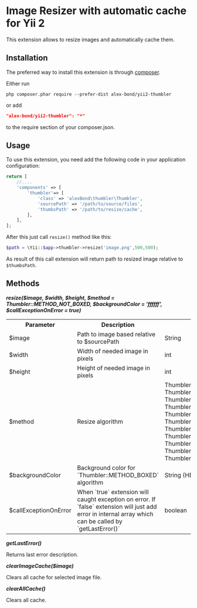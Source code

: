 Image Resizer with automatic cache for Yii 2
============================================

This extension allows to resize images and automatically cache them.

Installation
------------

The preferred way to install this extension is through [composer](http://getcomposer.org/download/).

Either run

```
php composer.phar require --prefer-dist alex-bond/yii2-thumbler
```

or add

```json
"alex-bond/yii2-thumbler": "*"
```

to the require section of your composer.json.

Usage
-----

To use this extension, you need add the following code in your application configuration:

```php
return [
    //....
    'components' => [
        'thumbler'=> [
            'class' => 'alexBond\thumbler\Thumbler',
            'sourcePath' => '/path/to/source/files',
            'thumbsPath' => '/path/to/resize/cache',
        ],
    ],
];
```

After this just call `resize()` method like this:

```php
$path = \Yii::$app->thumbler->resize('image.png',500,500);
```

As result of this call extension will return path to resized image relative to `$thumbsPath`.

Methods
-------

***resize($image, $width, $height, $method = Thumbler::METHOD_NOT_BOXED, $backgroundColor = 'ffffff', $callExceptionOnError = true)***

<table>
  <tr>
    <th>Parameter</th><th>Description</th><th>Possible Values</th>
  </tr>
  <tr>
    <td>$image</td><td>Path to image based relative to $sourcePath</td><td>String</td>
  </tr>
  <tr>
    <td>$width</td><td>Width of needed image in pixels</td><td>int</td>
  </tr>
  <tr>
    <td>$height</td><td>Height of needed image in pixels</td><td>int</td>
  </tr>
  <tr>
    <td>$method</td><td>Resize algorithm</td>
    <td>
    Thumbler::METHOD_BOXED;   
    Thumbler::METHOD_NOT_BOXED;    
    Thumbler::METHOD_CROP_TOP_LEFT;    
    Thumbler::METHOD_CROP_TOP_CENTER;    
    Thumbler::METHOD_CROP_TOP_RIGHT;    
    Thumbler::METHOD_CROP_MIDDLE_LEFT;    
    Thumbler::METHOD_CROP_CENTER;    
    Thumbler::METHOD_CROP_MIDDLE_RIGHT;    
    Thumbler::METHOD_CROP_BOTTOM_LEFT;    
    Thumbler::METHOD_CROP_BOTTOM_CENTER;    
    Thumbler::METHOD_CROP_BOTTOM_RIGHT;
    </td>
  </tr>
  <tr>
    <td>$backgroundColor</td><td>Background color for `Thumbler::METHOD_BOXED` algorithm</td><td>String (HEX color)</td>
  </tr>
  <tr>
    <td>$callExceptionOnError</td><td>When `true` extension will caught exception on error. If `false` extension will just add error in internal array which can be called by `getLastError()`</td><td>boolean</td>
  </tr>
</table>

***getLastError()***

Returns last error description.

***clearImageCache($image)***

Clears all cache for selected image file.

***clearAllCache()***

Clears all cache.